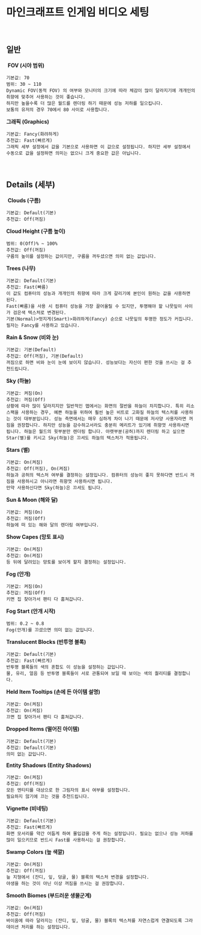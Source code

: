 # 마인크래프트 인게임 비디오 세팅
﻿
## 일반
﻿
**FOV (시야 범위)**
```
기본값: 70
범위: 30 ~ 110
Dynamic FOV(동적 FOV) 의 여부와 모니터의 크기에 따라 체감이 많이 달라지기에 개개인의 취향에 맞추어 사용하는 것이 좋습니다.
하지만 높을수록 더 많은 월드를 렌더링 하기 때문에 성능 저하를 일으킵니다.
보통의 유저의 경우 70에서 80 사이로 사용합니다.
```
**그래픽 (Graphics)**
```
기본값: Fancy(화려하게)
추천값: Fast(빠르게)
그래픽 세부 설정에서 값을 기본으로 사용하면 이 값으로 설정됩니다. 하지만 세부 설정에서 수동으로 값을 설정하면 의미는 없으니 크게 중요한 값은 아닙니다.
```
﻿
## Details (세부)
﻿
**Clouds (구름)**
```
기본값: Default(기본)
추천값: Off(꺼짐)
```
**Cloud Height (구름 높이)**
```
범위: 0(Off)% ~ 100%
추천값: Off(꺼짐)
구름의 높이를 설정하는 값이지만, 구름을 꺼두셨으면 의미 없는 값입니다.
```
**Trees (나무)**
```
기본값: Default(기본)
추천값: Fast(빠름)
이 값도 컴퓨터의 성능과 개개인의 취향에 따라 크게 갈리기에 본인이 원하는 값을 사용하면 된다.
Fast(빠름)을 사용 시 컴퓨터 성능을 가장 끌어올릴 수 있지만, 투명해야 할 나뭇잎이 사이가 검은색 텍스처로 변경된다.
기본(Normal)>멋지게(Smart)>화려하게(Fancy) 순으로 나뭇잎의 투명한 정도가 커집니다.
필자는 Fancy를 사용하고 있습니다.
```
**Rain & Snow (비와 눈)**
```
기본값: 기본(Default)
추천값: Off(꺼짐), 기본(Default)
꺼짐으로 하면 비와 눈이 눈에 보이지 않습니다. 성능보다는 자신이 편한 것을 쓰시는 걸 추천드립니다.
```
**Sky (하늘)**
```
기본값: 켜짐(On)
추천값: 꺼짐(Off)
상황에 따라 많이 달라지지만 일반적인 맵에서는 화면의 절반을 하늘이 차지합니다. 특히 리소스팩을 사용하는 경우, 예쁜 하늘을 위하여 훨씬 높은 비트로 고화질 하늘의 텍스처를 사용하는 것이 대부분입니다. 성능 측면에서는 매우 심하게 차이 나기 때문에 저사양 사용자라면 꺼짐을 권장합니다. 하지만 성능을 감수하고서라도 충분히 메리트가 있기에 취향껏 사용하시면 됩니다. 하늘은 월드의 윗부분만 렌더링 합니다. 아랫부분(공허)까지 렌더링 하고 싶으면 Star(별)를 키시고 Sky(하늘)은 끄셔도 하늘의 텍스처가 적용됩니다.
```
**Stars (별)**
```
기본값: On(켜짐)
추천값: Off(꺼짐), On(켜짐)
하늘과 공허의 텍스처 여부를 결정하는 설정입니다. 컴퓨터의 성능이 좋지 못하다면 반드시 꺼짐을 사용하시고 아니라면 취향껏 사용하시면 됩니다. 
만약 사용하신다면 Sky(하늘)은 끄셔도 됩니다.
```
**Sun & Moon (해와 달)**
```
기본값: 켜짐(On)
추천값: 꺼짐(Off)
하늘에 떠 있는 해와 달의 렌더링 여부입니다.
```
**Show Capes (망토 표시)**
```
기본값: On(켜짐)
추천값: On(켜짐)
등 뒤에 달려있는 망토를 보이게 할지 결정하는 설정입니다.
```
**Fog (안개)**
```
기본값: 켜짐(On)
추천값: 꺼짐(Off)
키면 집 찾아가서 팬티 다 훔쳐갑니다.
```
**Fog Start (안개 시작)**
```
범위: 0.2 ~ 0.8
Fog(안개)를 끄셨으면 의미 없는 값입니다.
```
**Translucent Blocks (반투명 블록)**
```
기본값: Default(기본)
추천값: Fast(빠르게)
반투명 블록들의 색의 혼합도 이 성능을 설정하는 값입니다.
물, 유리, 얼음 등 반투명 블록들이 서로 관통되여 보일 때 보이는 색의 퀄리티를 결정합니다.
```
**Held Item Tooltips (손에 든 아이템 설명)**
```
기본값: On(켜짐)
추천값: On(켜짐)
끄면 집 찾아가서 팬티 다 훔쳐갑니다.
```
**Dropped Items (떨어진 아이템)**
```
기본값: Default(기본)
추천값: Default(기본)
의미 없는 값입니다.
```
**Entity Shadows (Entity Shadows)**
```
기본값: On(켜짐)
추천값: Off(꺼짐)
모든 엔티티를 대상으로 한 그림자의 표시 여부를 설정합니다.
필요하지 않기에 끄는 것을 추천드립니다.
```
**Vignette (비네팅)**
```
기본값: Default(기본)
추천값: Fast(빠르게)
화면 모서리를 약간 어둡게 하여 몰입감을 주게 하는 설정입니다. 필요는 없으나 성능 저하를 많이 일으키므로 반드시 Fast를 사용하시는 걸 권장합니다.
```
**Swamp Colors (늪 색깔)**
```
기본값: On(켜짐)
추천값: Off(꺼짐)
늪 지형에서 (잔디, 잎, 덩굴, 물) 블록의 텍스처 변경을 설정합니다.
야생을 하는 것이 아닌 이상 꺼짐을 쓰시는 걸 권장합니다.
```
**Smooth Biomes (부드러운 생물군계)**
```
기본값: On(켜짐)
추천값: Off(꺼짐)
바이옴에 따라 달라지는 (잔디, 잎, 덩굴, 물) 블록의 텍스처를 자연스럽게 연결되도록 그라데이션 처리를 하는 설정입니다.
```

